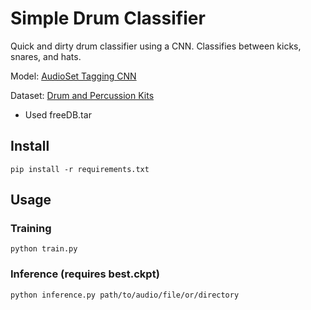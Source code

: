 # Simple Drum Classifier

Quick and dirty drum classifier using a CNN. Classifies between kicks, snares, and hats.

Model: [AudioSet Tagging CNN](https://github.com/qiuqiangkong/audioset_tagging_cnn/blob/master/pytorch/models.py)

Dataset: [Drum and Percussion Kits](https://zenodo.org/record/3994999)
* Used freeDB.tar


## Install
`pip install -r requirements.txt`
## Usage
### Training
`python train.py`

### Inference (requires best.ckpt)
`python inference.py path/to/audio/file/or/directory`

